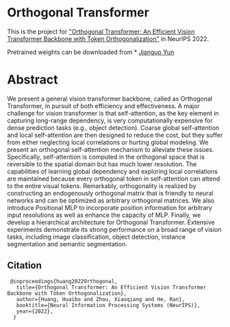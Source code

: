 # Orthogonal Transformer
This is the project for ["Orthogonal Transformer: An Efficient Vision Transformer Backbone with Token Orthogonalization"](https://papers.nips.cc/paper_files/paper/2022/hash/5d8c01de2dc698c54201c1c7d0b86974-Abstract-Conference.html) in NeurIPS 2022.

Pretrained weights can be downloaded from * [Jianguo Yun](https://www.jianguoyun.com/p/DSsN31cQiaCuBxjDz4EFIAA) 

# Abstract
We present a general vision transformer backbone, called as Orthogonal Transformer, in pursuit of both efficiency and effectiveness. A major challenge for vision transformer is that self-attention, as the key element in capturing long-range dependency, is very computationally expensive for dense prediction tasks (e.g., object detection). Coarse global self-attention and local self-attention are then designed to reduce the cost, but they suffer from either neglecting local correlations or hurting global modeling. We present an orthogonal self-attention mechanism to alleviate these issues. Specifically, self-attention is computed in the orthogonal space that is reversible to the spatial domain but has much lower resolution. The capabilities of learning global dependency and exploring local correlations are maintained because every orthogonal token in self-attention can attend to the entire visual tokens. Remarkably, orthogonality is realized by constructing an endogenously orthogonal matrix that is friendly to neural networks and can be optimized as arbitrary orthogonal matrices. We also introduce Positional MLP to incorporate position information for arbitrary input resolutions as well as enhance the capacity of MLP. Finally, we develop a hierarchical architecture for Orthogonal Transformer. Extensive experiments demonstrate its strong performance on a broad range of vision tasks, including image classification, object detection, instance segmentation and semantic segmentation.

## Citation
	 @inproceedings{huang2022Orthogonal,
	   title={Orthogonal Transformer: An Efficient Vision Transformer Backbone with Token Orthogonalization},
	   author={Huang, Huaibo and Zhou, Xiaoqiang and He, Ran},
	   booktitle={Neural Information Processing Systems (NeurIPS)},	   
	   year={2022},
	  }
